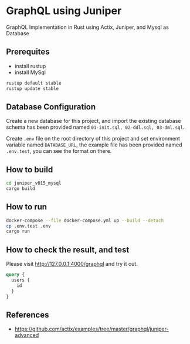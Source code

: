 # GraphQL using Juniper

GraphQL Implementation in Rust using Actix, Juniper, and Mysql as Database

## Prerequites

- install rustup
- install MySql

```sh
rustup default stable
rustup update stable
```

## Database Configuration

Create a new database for this project, and import the existing database schema has been provided named `01-init.sql, 02-ddl.sql, 03-dml.sql`.

Create `.env` file on the root directory of this project and set environment variable named `DATABASE_URL`, the example file has been provided named `.env.test`, you can see the format on there.

## How to build

```sh
cd juniper_v015_mysql
cargo build
```

## How to run

```sh
docker-compose --file docker-compose.yml up --build --detach
cp .env.test .env
cargo run
```

## How to check the result, and test

Please visit <http://127.0.0.1:4000/graphql> and try it out.

```graphql
query {
  users {
    id
  }
}
```

## References

- <https://github.com/actix/examples/tree/master/graphql/juniper-advanced>
